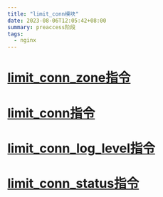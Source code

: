```yaml
---
title: "limit_conn模块"
date: 2023-08-06T12:05:42+08:00
summary: preaccess阶段
tags:
  - nginx
---
```


# [limit_conn_zone指令](https://nginx.org/en/docs/http/ngx_http_limit_conn_module.html#limit_conn_zone)

# [limit_conn指令](https://nginx.org/en/docs/http/ngx_http_limit_conn_module.html#limit_conn)

# [limit_conn_log_level指令](https://nginx.org/en/docs/http/ngx_http_limit_conn_module.html#limit_conn_log_level)

# [limit_conn_status指令](https://nginx.org/en/docs/http/ngx_http_limit_conn_module.html#limit_conn_status)
